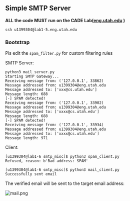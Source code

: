 ## Simple SMTP Server 

**ALL the code MUST run on the CADE Lab([eng.utah.edu](https://nx.eng.utah.edu/) )**

```
ssh u1399304@lab1-5.eng.utah.edu
```

### Bootstrap

Pls edit the `spam_filter.py` for custom filtering rules

SMTP Server:
```
python3 mail_server.py
Starting SMTP Gateway...
Receiving message from: ('127.0.0.1', 33862)
Message addressed from: u1399304@eng.utah.edu
Message addressed to: ['xxx@cs.utah.edu']
Message length: 688
[-] SPAM detected!
Receiving message from: ('127.0.0.1', 33902)
Message addressed from: u1399304@eng.utah.edu
Message addressed to: ['xxxx@cs.utah.edu']
Message length: 688
[-] SPAM detected!
Receiving message from: ('127.0.0.1', 33934)
Message addressed from: u1399304@eng.utah.edu
Message addressed to: ['xxxx@cs.utah.edu']
Message length: 971
```

Client:

```
[u1399304@lab1-6 smtp_misc]$ python3 spam_client.py
Refused, reason: b'Bad address: SPAM'

[u1399304@lab1-6 smtp_misc]$ python3 mail_client.py
Successfully sent email
```

The verified email will be sent to the target email address:

![mail.png](https://s2.loli.net/2022/04/20/5oCElmSJPL9YbQF.png)

